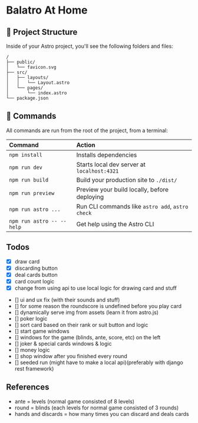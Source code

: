 # Balatro At Home

## 🚀 Project Structure

Inside of your Astro project, you'll see the following folders and files:

```text
/
├── public/
│   └── favicon.svg
├── src/
│   ├── layouts/
│   │   └── Layout.astro
│   └── pages/
│       └── index.astro
└── package.json
```

## 🧞 Commands

All commands are run from the root of the project, from a terminal:

| Command                   | Action                                           |
| :------------------------ | :----------------------------------------------- |
| `npm install`             | Installs dependencies                            |
| `npm run dev`             | Starts local dev server at `localhost:4321`      |
| `npm run build`           | Build your production site to `./dist/`          |
| `npm run preview`         | Preview your build locally, before deploying     |
| `npm run astro ...`       | Run CLI commands like `astro add`, `astro check` |
| `npm run astro -- --help` | Get help using the Astro CLI                     |

## Todos

- [x] draw card
- [x] discarding button
- [x] deal cards button
- [x] card count logic
- [x] change from using api to use local logic for drawing card and stuff
- [] ui and ux fix (with their sounds and stuff)
- [] for some reason the roundscore is undefined before you play card
- [] dynamically serve img from assets (learn it from astro.js)
- [] poker logic
- [] sort card based on their rank or suit button and logic
- [] start game windows
- [] windows for the game (blinds, ante, score, etc) on the left
- [] joker & special cards windows & logic
- [] money logic
- [] shop window after you finished every round
- [] seeded run (might have to make a local api)(preferably with django rest framework)

## References
- ante = levels (normal game consisted of 8 levels)
- round = blinds (each levels for normal game consisted of 3 rounds)
- hands and discards = how many times you can discard and deals cards

